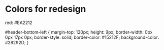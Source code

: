 # Colors for redesign

red: #EA2212

#header-bottom-left {
margin-top: 120px;
height: 9px;
border-width: 0px 0px 17px 0px;
border-style: solid;
border-color: #15212F;
background-color: #28292D;
}
